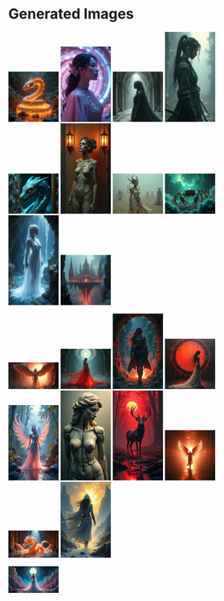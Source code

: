 # Generated Images



<img src="2025_07_10_01.png" width="100"/> <img src="2025_07_10_02.png" width="100"/> <img src="2025_07_10_03.png" width="100"/> <img src="2025_07_10_04.png" width="100"/> <img src="2025_07_10_05.png" width="100"/> <img src="2025_07_10_06.png" width="100"/> <img src="2025_07_10_07.png" width="100"/> <img src="2025_07_10_08.png" width="100"/> <img src="2025_07_10_09.png" width="100"/> <img src="2025_07_10_10.png" width="100"/>

<img src="2025_07_10_11.png" width="100"/> <img src="2025_07_10_12.png" width="100"/> <img src="2025_07_10_13.png" width="100"/> <img src="2025_07_10_14.png" width="100"/> <img src="2025_07_10_15.png" width="100"/> <img src="2025_07_10_16.png" width="100"/> <img src="2025_07_10_17.png" width="100"/> <img src="2025_07_10_18.png" width="100"/> <img src="2025_07_10_19.png" width="100"/> <img src="2025_07_10_20.png" width="100"/>

<img src="2025_07_10_21.png" width="100"/>